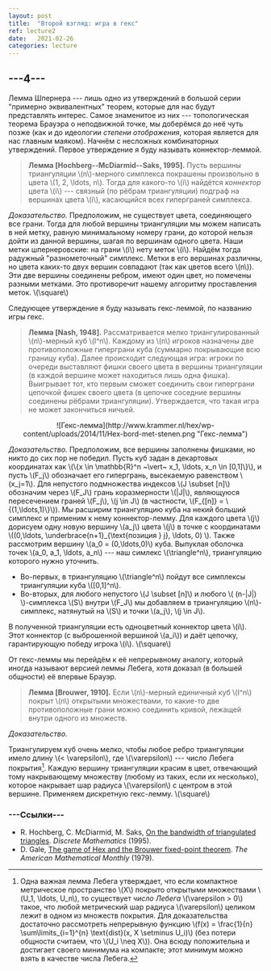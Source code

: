 ```yaml
---
layout: post
title:  "Второй взгляд: игра в гекс"
ref: lecture2
date:   2021-02-26
categories: lecture
---
```



## ---4---

Лемма Шпернера --- лишь одно из утверждений в большой серии "примерно эквивалентных" теорем, которые для нас будут представлять интерес. Самое знаменитое из них --- топологическая теорема Брауэра о неподвижной точке, мы доберёмся до неё чуть позже (как и до идеологии _степени отображения_, которая является для нас главным маяком). Начнём с несложных комбинаторных утверждений. Первое утверждение я буду называть коннектор-леммой. 

> **Лемма [Hochberg--McDiarmid--Saks, 1995].** Пусть вершины триангуляции \\(n\\)-мерного симплекса покрашены произвольно в цвета \\(1, 2, \ldots, n\\). Тогда для какого-то \\(i\\) найдётся _коннектор_ цвета \\(i\\) --- связный (по рёбрам триангуляции) подграф на вершинах цвета \\(i\\), касающийся всех гиперграней симплекса.

_Доказательство._
Предположим, не существует цвета, соединяющего все грани. Тогда для любой вершины триангуляции мы можем написать в ней метку, равную минимальному номеру грани, до которой нельзя дойти из данной вершины, шагая по вершинам одного цвета. Наши метки шпернеровские: на грани \\(i\\) нету меток \\(i\\). Найдём тогда радужный "разнометочный" симплекс. Метки в его вершинах различны, но цвета каких-то двух вершин совпадают (так как цветов всего \\(n\\)). Эти две вершины соединены ребром, имеют один цвет, но помечены разными метками. Это противоречит нашему алгоритму проставления меток. 
\\(\square\\)

Следующее утверждение я буду называть гекс-леммой, по названию игры гекс.

> **Лемма [Nash, 1948].** Рассматривается мелко триангулированный \\(n\\)-мерный куб \\(I^n\\). Каждому из \\(n\\) игроков назначены две противоположные гиперграни куба (суммарно покрывающие всю границу куба). Далее происходит следующая игра: игроки по очереди выставляют фишки своего цвета в вершины триангуляции (в каждой вершине может находиться лишь одна фишка). Выигрывает тот, кто первым сможет соединить свои гиперграни цепочкой фишек своего цвета (в цепочке соседние вершины соединены рёбрами триангуляции). Утверждается, что такая игра не может закончиться ничьей.

<span style="display:block;text-align:center">
![Гекс-лемма](http://www.krammer.nl/hex/wp-content/uploads/2014/11/Hex-bord-met-stenen.png "Гекс-лемма")
</span>

_Доказательство._
Предположим, все вершины заполнены фишками, но никто до сих пор не победил. Пусть куб задан в декартовых координатах как \\(\\{x \in \mathbb{R}^n ~\vert~ x_1, \ldots, x_n \in [0,1]\\}\\), и пусть \\(F_j\\) обозначает его гипергрань, высекаемую равенством \\(x_j=1\\). Для непустого подмножества индексов \\(J \subset [n]\\) обозначим через \\(F_J\\) грань коразмерности \\(|J|\\), являющуюся пересечением граней \\(F_j\\), \\(j \in J\\) (в частности, \\(F_{[n]} = \\{(1,\ldots,1)\\}\\)). Мы расширим триангуляцию куба на некий больший симплекс и применим к нему коннектор-лемму. Для каждого цвета \\(j\\) дорисуем одну новую вершину \\(a_j\\) цвета \\(j\\) в точке с координатами \\((0,\ldots, \underbrace{n+1}_{\text{позиция } j}, \ldots, 0) \\). Также рассмотрим вершину \\(a_0 = (0,\ldots,0)\\) куба. Выпуклая оболочка точек \\(a_0, a_1, \ldots, a_n\\) --- наш симлекс \\(\triangle^n\\), триангуляцию которого нужно уточнить. 
* Во-первых, в триангуляцию \\(\triangle^n\\) пойдут все симплексы триангуляции куба \\([0,1]^n\\).
* Во-вторых, для любого непустого \\(J \subset [n]\\) и любого \\( (n-\|J\|) \\)-симплекса \\(S\\) внутри \\(F_J\\) мы добавляем в триангуляцию \\(n\\)-симплекс, натянутый на \\(S\\) и точки \\(a_j\\), \\(j \in J\\).

В полученной триангуляции есть одноцветный коннектор цвета \\(i\\). Этот коннектор (с выброшенной вершиной \\(a_i\\)) и даёт цепочку, гарантирующую победу игрока \\(i\\).
\\(\square\\)

От гекс-леммы мы перейдём к её непрерывному аналогу, который иногда называют версией леммы Лебега, хотя доказал (в большей общности) её впервые Брауэр. 

> **Лемма [Brouwer, 1910].** 
Если \\(n\\)-мерный единичный куб \\(I^n\\) покрыт \\(n\\) открытыми множествами, то какие-то две противоположные грани можно соединить кривой, лежащей внутри одного из множеств. 
<!-- 2. Если \\(n\\)-мерный единичный куб \\(I^n\\) покрыт конечным числом открытых<sup id="fnref:2"> <a href="#fn:2" rel="footnote">2</a> </sup> множеств диаметра меньше 1, то какая-то точка куба накрыта хотя бы \\((n+1)\\) множествами.  -->

_Доказательство._
<!-- Можно считать все множества связными (иначе подразобьём их на компоненты связности).
Предположим, никакие \\(n+1\\) множеств не пересекаются все вместе. Выберем максимальное по включению подсемейство множеств, никакие два из которых не пересекаются. Их объединение назовём \\(U_1\\). -->
Триангулируем куб очень мелко, чтобы любое ребро триангуляции имело длину \\(< \varepsilon\\), где \\(\varepsilon\\) --- число Лебега покрытия[^1]. Каждую вершину триангуляции красим в цвет, отвечающий тому накрывающему множеству (любому из таких, если их несколько), которое накрывает шар радиуса \\(\varepsilon\\) с центром в этой вершине. Применяем дискретную гекс-лемму.
\\(\square\\)



### ---Cсылки---
* R. Hochberg, C. McDiarmid, M. Saks, [On the bandwidth of triangulated triangles](https://www.sciencedirect.com/science/article/pii/0012365X9400208Z/pdf). _Discrete Mathematics_ (1995).
* D. Gale, [The game of Hex and the Brouwer fixed-point theorem](https://www.jstor.org/stable/2320146). _The American Mathematical Monthly_ (1979).


[^1]: Одна важная лемма Лебега утверждает, что если компактное метрическое пространство \\(X\\) покрыто открытыми множествами \\(U_1, \ldots, U_n\\), то существует _число Лебега_ \\(\varepsilon > 0\\) такое, что любой метрический шар радиуса \\(\varepsilon\\) целиком лежит в одном из множеств покрытия. Для доказательства достаточно рассмотреть непрерывную функцию \\(f(x) = \frac{1}{n} \sum\limits_{i=1}^{n} \text{dist}(x, X \setminus U_i)\\) (без потери общности считаем, что \\(U_i \neq X\\)). Она всюду положительна и достигает своего минимума на компакте; этот минимум можно взять в качестве числа Лебега.
